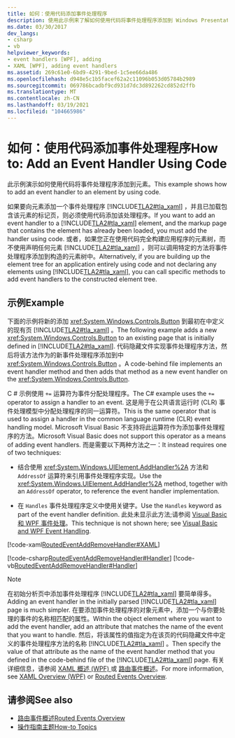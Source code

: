 ```yaml
---
title: 如何：使用代码添加事件处理程序
description: 使用此示例来了解如何使用代码将事件处理程序添加到 Windows Presentation Foundation 中的元素，而不是使用 XAML 来声明它。
ms.date: 03/30/2017
dev_langs:
- csharp
- vb
helpviewer_keywords:
- event handlers [WPF], adding
- XAML [WPF], adding event handlers
ms.assetid: 269c61e0-6bd9-4291-9bed-1c5ee66da486
ms.openlocfilehash: d948e5c1b5facef62a2c11096b053d05784b2989
ms.sourcegitcommit: 069786bcadbf9cd931d7dc3d892262cd852d2ffb
ms.translationtype: MT
ms.contentlocale: zh-CN
ms.lasthandoff: 03/19/2021
ms.locfileid: "104665986"
---
```

# <a name="how-to-add-an-event-handler-using-code"></a><span data-ttu-id="3d397-103">如何：使用代码添加事件处理程序</span><span class="sxs-lookup"><span data-stu-id="3d397-103">How to: Add an Event Handler Using Code</span></span>
<span data-ttu-id="3d397-104">此示例演示如何使用代码将事件处理程序添加到元素。</span><span class="sxs-lookup"><span data-stu-id="3d397-104">This example shows how to add an event handler to an element by using code.</span></span>  
  
 <span data-ttu-id="3d397-105">如果要向元素添加一个事件处理程序 [!INCLUDE[TLA2#tla_xaml](../../../includes/tla2sharptla-xaml-md.md)] ，并且已加载包含该元素的标记页，则必须使用代码添加该处理程序。</span><span class="sxs-lookup"><span data-stu-id="3d397-105">If you want to add an event handler to a [!INCLUDE[TLA2#tla_xaml](../../../includes/tla2sharptla-xaml-md.md)] element, and the markup page that contains the element has already been loaded, you must add the handler using code.</span></span> <span data-ttu-id="3d397-106">或者，如果您正在使用代码完全构建应用程序的元素树，而不使用声明任何元素 [!INCLUDE[TLA2#tla_xaml](../../../includes/tla2sharptla-xaml-md.md)] ，则可以调用特定的方法将事件处理程序添加到构造的元素树中。</span><span class="sxs-lookup"><span data-stu-id="3d397-106">Alternatively, if you are building up the element tree for an application entirely using code and not declaring any elements using [!INCLUDE[TLA2#tla_xaml](../../../includes/tla2sharptla-xaml-md.md)], you can call specific methods to add event handlers to the constructed element tree.</span></span>  
  
## <a name="example"></a><span data-ttu-id="3d397-107">示例</span><span class="sxs-lookup"><span data-stu-id="3d397-107">Example</span></span>  
 <span data-ttu-id="3d397-108">下面的示例将新的添加 <xref:System.Windows.Controls.Button> 到最初在中定义的现有页 [!INCLUDE[TLA2#tla_xaml](../../../includes/tla2sharptla-xaml-md.md)] 。</span><span class="sxs-lookup"><span data-stu-id="3d397-108">The following example adds a new <xref:System.Windows.Controls.Button> to an existing page that is initially defined in [!INCLUDE[TLA2#tla_xaml](../../../includes/tla2sharptla-xaml-md.md)].</span></span> <span data-ttu-id="3d397-109">代码隐藏文件实现事件处理程序方法，然后将该方法作为的新事件处理程序添加到中 <xref:System.Windows.Controls.Button> 。</span><span class="sxs-lookup"><span data-stu-id="3d397-109">A code-behind file implements an event handler method and then adds that method as a new event handler on the <xref:System.Windows.Controls.Button>.</span></span>  
  
 <span data-ttu-id="3d397-110">C # 示例使用 `+=` 运算符为事件分配处理程序。</span><span class="sxs-lookup"><span data-stu-id="3d397-110">The C# example uses the `+=` operator to assign a handler to an event.</span></span> <span data-ttu-id="3d397-111">这是用于在公共语言运行时 (CLR) 事件处理模型中分配处理程序的同一运算符。</span><span class="sxs-lookup"><span data-stu-id="3d397-111">This is the same operator that is used to assign a handler in the common language runtime (CLR) event handling model.</span></span> <span data-ttu-id="3d397-112">Microsoft Visual Basic 不支持将此运算符作为添加事件处理程序的方法。</span><span class="sxs-lookup"><span data-stu-id="3d397-112">Microsoft Visual Basic does not support this operator as a means of adding event handlers.</span></span> <span data-ttu-id="3d397-113">而是需要以下两种方法之一：</span><span class="sxs-lookup"><span data-stu-id="3d397-113">It instead requires one of two techniques:</span></span>  
  
- <span data-ttu-id="3d397-114">结合使用 <xref:System.Windows.UIElement.AddHandler%2A> 方法和 `AddressOf` 运算符来引用事件处理程序实现。</span><span class="sxs-lookup"><span data-stu-id="3d397-114">Use the <xref:System.Windows.UIElement.AddHandler%2A> method, together with an `AddressOf` operator, to reference the event handler implementation.</span></span>  
  
- <span data-ttu-id="3d397-115">在 `Handles` 事件处理程序定义中使用关键字。</span><span class="sxs-lookup"><span data-stu-id="3d397-115">Use the `Handles` keyword as part of the event handler definition.</span></span> <span data-ttu-id="3d397-116">此处未显示此方法;请参阅 [Visual Basic 和 WPF 事件处理](visual-basic-and-wpf-event-handling.md)。</span><span class="sxs-lookup"><span data-stu-id="3d397-116">This technique is not shown here; see [Visual Basic and WPF Event Handling](visual-basic-and-wpf-event-handling.md).</span></span>  
  
 [!code-xaml[RoutedEventAddRemoveHandler#XAML](~/samples/snippets/csharp/VS_Snippets_Wpf/RoutedEventAddRemoveHandler/CSharp/default.xaml#xaml)]  
  
 [!code-csharp[RoutedEventAddRemoveHandler#Handler](~/samples/snippets/csharp/VS_Snippets_Wpf/RoutedEventAddRemoveHandler/CSharp/default.xaml.cs#handler)]
 [!code-vb[RoutedEventAddRemoveHandler#Handler](~/samples/snippets/visualbasic/VS_Snippets_Wpf/RoutedEventAddRemoveHandler/VisualBasic/default.xaml.vb#handler)]  
  
> [!NOTE]
> <span data-ttu-id="3d397-117">在初始分析页中添加事件处理程序 [!INCLUDE[TLA2#tla_xaml](../../../includes/tla2sharptla-xaml-md.md)] 要简单得多。</span><span class="sxs-lookup"><span data-stu-id="3d397-117">Adding an event handler in the initially parsed [!INCLUDE[TLA2#tla_xaml](../../../includes/tla2sharptla-xaml-md.md)] page is much simpler.</span></span> <span data-ttu-id="3d397-118">在要添加事件处理程序的对象元素中，添加一个与你要处理的事件的名称相匹配的属性。</span><span class="sxs-lookup"><span data-stu-id="3d397-118">Within the object element where you want to add the event handler, add an attribute that matches the name of the event that you want to handle.</span></span> <span data-ttu-id="3d397-119">然后，将该属性的值指定为在该页的代码隐藏文件中定义的事件处理程序方法的名称 [!INCLUDE[TLA2#tla_xaml](../../../includes/tla2sharptla-xaml-md.md)] 。</span><span class="sxs-lookup"><span data-stu-id="3d397-119">Then specify the value of that attribute as the name of the event handler method that you defined in the code-behind file of the [!INCLUDE[TLA2#tla_xaml](../../../includes/tla2sharptla-xaml-md.md)] page.</span></span> <span data-ttu-id="3d397-120">有关详细信息，请参阅 [XAML 概述 (WPF) ](/dotnet/desktop-wpf/fundamentals/xaml) 或 [路由事件概述](routed-events-overview.md)。</span><span class="sxs-lookup"><span data-stu-id="3d397-120">For more information, see [XAML Overview (WPF)](/dotnet/desktop-wpf/fundamentals/xaml) or [Routed Events Overview](routed-events-overview.md).</span></span>  
  
## <a name="see-also"></a><span data-ttu-id="3d397-121">请参阅</span><span class="sxs-lookup"><span data-stu-id="3d397-121">See also</span></span>

- [<span data-ttu-id="3d397-122">路由事件概述</span><span class="sxs-lookup"><span data-stu-id="3d397-122">Routed Events Overview</span></span>](routed-events-overview.md)
- [<span data-ttu-id="3d397-123">操作指南主题</span><span class="sxs-lookup"><span data-stu-id="3d397-123">How-to Topics</span></span>](events-how-to-topics.md)

